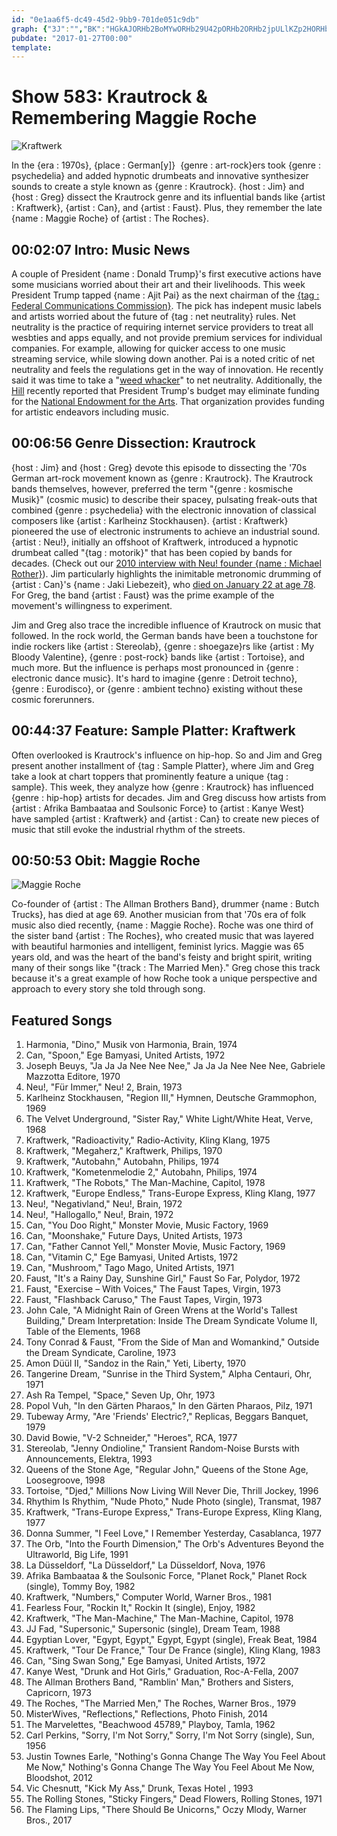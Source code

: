 ```yaml
---
id: "0e1aa6f5-dc49-45d2-9bb9-701de051c9db"
graph: {"3J":"","BK":"HGkAJORHb2BoMYwORHb29U42pORHb2ORHb2jpULlKZp2HORHb27RmUzORHb2ORHb2lGyYnORHb2k1tc16wE0MORHb2ORHb2t8i0qORHb2ZyykMKZp2HLOtdFKZp2Hd6U3x7RmUzmmQwdPP398zv4nKW32V7WehKDvRXBAzv4nK","22D":"","2CT":"TKNXXsKBFeGptcOM0JB4M0JB4sePXv"}
pubdate: "2017-01-27T00:00"
template: 
---
```






# Show 583: Krautrock & Remembering Maggie Roche

![Kraftwerk](https://static.soundopinions.org/images/2017/krautrock_web.gif)

In the {era : 1970s}, {place : German[y]}  {genre : art-rock}ers took {genre : psychedelia} and added hypnotic drumbeats and innovative synthesizer sounds to create a style known as {genre : Krautrock}. {host : Jim} and {host : Greg} dissect the Krautrock genre and its influential bands like {artist : Kraftwerk}, {artist : Can}, and {artist : Faust}. Plus, they remember the late {name : Maggie Roche} of {artist : The Roches}.



## 00:02:07 Intro: Music News

A couple of President {name : Donald Trump}'s first executive actions have some musicians worried about their art and their livelihoods. This week President Trump tapped {name : Ajit Pai} as the next chairman of the [{tag : Federal Communications Commission}](https://www.fcc.gov/document/statement-ajit-pai-being-designated-chairman-president-trump). The pick has indepent music labels and artists worried about the future of {tag : net neutrality} rules.  Net neutrality is the practice of requiring internet service providers to treat all wesbties and apps equally, and not provide premium services for individual companies. For example, allowing for quicker access to one music streaming service, while slowing down another. Pai is a noted critic of net neutrality and feels the regulations get in the way of innovation. He recently said it was time to take a "[weed whacker](http://www.chicagotribune.com/entertainment/music/kot/ct-net-neutrality-fcc-ajit-pai-ent-0126-20170124-column.html)" to net neutrality. Additionally, the [Hill](http://thehill.com/policy/finance/314991-trump-team-prepares-dramatic-cuts) recently reported that President Trump's budget may eliminate funding for the [National Endowment for the Arts](http://www.nea.org/). That organization provides funding for artistic endeavors including music.



## 00:06:56 Genre Dissection: Krautrock

{host : Jim} and {host : Greg} devote this episode to dissecting the '70s German art-rock movement known as {genre : Krautrock}. The Krautrock bands themselves, however, preferred the term "{genre : kosmische Musik}" (cosmic music) to describe their spacey, pulsating freak-outs that combined {genre : psychedelia} with the electronic innovation of classical composers like {artist : Karlheinz Stockhausen}. {artist : Kraftwerk} pioneered the use of electronic instruments to achieve an industrial sound. {artist : Neu!}, initially an offshoot of Kraftwerk, introduced a hypnotic drumbeat called "{tag : motorik}" that has been copied by bands for decades. (Check out our [2010 interview with Neu! founder {name : Michael Rother}](/show/253/)). Jim particularly highlights the inimitable metronomic drumming of {artist : Can}'s {name : Jaki Liebezeit}, who [died on January 22 at age 78](https://www.wbez.org/shows/jim-derogatis/mourning-the-passing-of-the-great-percussive-engine-of-krautrock/1413bcba-4ac8-4e2b-bfef-7e4909366f05). For Greg, the band {artist : Faust} was the prime example of the movement's willingness to experiment.

Jim and Greg also trace the incredible influence of Krautrock on music that followed. In the rock world, the German bands have been a touchstone for indie rockers like {artist : Stereolab}, {genre : shoegaze}rs like {artist : My Bloody Valentine}, {genre : post-rock} bands like {artist : Tortoise}, and much more. But the influence is perhaps most pronounced in {genre : electronic dance music}. It's hard to imagine {genre : Detroit techno}, {genre : Eurodisco}, or {genre : ambient techno} existing without these cosmic forerunners.



## 00:44:37 Feature: Sample Platter: Kraftwerk

Often overlooked is Krautrock's influence on hip-hop. So and Jim and Greg present another installment of {tag : Sample Platter}, where Jim and Greg take a look at chart toppers that prominently feature a unique {tag : sample}. This week, they analyze how {genre : Krautrock} has influenced {genre : hip-hop} artists for decades. Jim and Greg discuss how artists from {artist : Afrika Bambaataa and Soulsonic Force} to {artist : Kanye West} have sampled {artist : Kraftwerk} and {artist : Can} to create new pieces of music that still evoke the industrial rhythm of the streets.



## 00:50:53 Obit: Maggie Roche

![Maggie Roche](https://static.soundopinions.org/assets/583/2CT0.jpg)

Co-founder of {artist : The Allman Brothers Band}, drummer {name : Butch Trucks}, has died at age 69. Another musician from that '70s era of folk music also died recently, {name : Maggie Roche}. Roche was one third of the sister band {artist : The Roches}, who created music that was layered with beautiful harmonies and intelligent, feminist lyrics. Maggie was 65 years old, and was the heart of the band's feisty and bright spirit, writing many of their songs like "{track : The Married Men}." Greg chose this track because it's a great example of how Roche took a unique perspective and approach to every story she told through song.



## Featured Songs

1. Harmonia, "Dino," Musik von Harmonia, Brain, 1974
2. Can, "Spoon," Ege Bamyasi, United Artists, 1972
3. Joseph Beuys, "Ja Ja Ja Nee Nee Nee," Ja Ja Ja Nee Nee Nee, Gabriele Mazzotta Editore, 1970
4. Neu!, "Für Immer," Neu! 2, Brain, 1973
5. Karlheinz Stockhausen, "Region III," Hymnen, Deutsche Grammophon, 1969
6. The Velvet Underground, "Sister Ray," White Light/White Heat, Verve, 1968
7. Kraftwerk, "Radioactivity," Radio-Activity, Kling Klang, 1975
8. Kraftwerk, "Megaherz," Kraftwerk, Philips, 1970
9. Kraftwerk, "Autobahn," Autobahn, Philips, 1974
10. Kraftwerk, "Kometenmelodie 2," Autobahn, Philips, 1974
11. Kraftwerk, "The Robots," The Man-Machine, Capitol, 1978
12. Kraftwerk, "Europe Endless," Trans-Europe Express, Kling Klang, 1977
13. Neu!, "Negativland," Neu!, Brain, 1972
14. Neu!, "Hallogallo," Neu!, Brain, 1972
15. Can, "You Doo Right," Monster Movie, Music Factory, 1969
16. Can, "Moonshake," Future Days, United Artists, 1973
17. Can, "Father Cannot Yell," Monster Movie, Music Factory, 1969
18. Can, "Vitamin C," Ege Bamyasi, United Artists, 1972
19. Can, "Mushroom," Tago Mago, United Artists, 1971
20. Faust, "It's a Rainy Day, Sunshine Girl," Faust So Far, Polydor, 1972
21. Faust, "Exercise – With Voices," The Faust Tapes, Virgin, 1973
22. Faust, "Flashback Caruso," The Faust Tapes, Virgin, 1973
23. John Cale, "A Midnight Rain of Green Wrens at the World's Tallest Building," Dream Interpretation: Inside The Dream Syndicate Volume II, Table of the Elements, 1968
24. Tony Conrad & Faust, "From the Side of Man and Womankind," Outside the Dream Syndicate, Caroline, 1973
25. Amon Düül II, "Sandoz in the Rain," Yeti, Liberty, 1970
26. Tangerine Dream, "Sunrise in the Third System," Alpha Centauri, Ohr, 1971
27. Ash Ra Tempel, "Space," Seven Up, Ohr, 1973
28. Popol Vuh, "In den Gärten Pharaos," In den Gärten Pharaos, Pilz, 1971
29. Tubeway Army, "Are 'Friends' Electric?," Replicas, Beggars Banquet, 1979
30. David Bowie, "V-2 Schneider," "Heroes", RCA, 1977
31. Stereolab, "Jenny Ondioline," Transient Random-Noise Bursts with Announcements, Elektra, 1993
32. Queens of the Stone Age, "Regular John," Queens of the Stone Age, Loosegroove, 1998
33. Tortoise, "Djed," Millions Now Living Will Never Die, Thrill Jockey, 1996
34. Rhythim Is Rhythim, "Nude Photo," Nude Photo (single), Transmat, 1987
35. Kraftwerk, "Trans-Europe Express," Trans-Europe Express, Kling Klang, 1977
36. Donna Summer, "I Feel Love," I Remember Yesterday, Casablanca, 1977
37. The Orb, "Into the Fourth Dimension," The Orb's Adventures Beyond the Ultraworld, Big Life, 1991
38. La Düsseldorf, "La Düsseldorf," La Düsseldorf, Nova, 1976
39. Afrika Bambaataa & the Soulsonic Force, "Planet Rock," Planet Rock (single), Tommy Boy, 1982
40. Kraftwerk, "Numbers," Computer World, Warner Bros., 1981
41. Fearless Four, "Rockin It," Rockin It (single), Enjoy, 1982
42. Kraftwerk, "The Man-Machine," The Man-Machine, Capitol, 1978
43. JJ Fad, "Supersonic," Supersonic (single), Dream Team, 1988
44. Egyptian Lover, "Egypt, Egypt," Egypt, Egypt (single), Freak Beat, 1984
45. Kraftwerk, "Tour De France," Tour De France (single), Kling Klang, 1983
46. Can, "Sing Swan Song," Ege Bamyasi, United Artists, 1972
47. Kanye West, "Drunk and Hot Girls," Graduation, Roc-A-Fella, 2007
48. The Allman Brothers Band, "Ramblin' Man," Brothers and Sisters, Capricorn, 1973
49. The Roches, "The Married Men," The Roches, Warner Bros., 1979
50. MisterWives, "Reflections," Reflections, Photo Finish, 2014
51. The Marvelettes, "Beachwood 45789," Playboy, Tamla, 1962
52. Carl Perkins, "Sorry, I'm Not Sorry," Sorry, I'm Not Sorry (single), Sun, 1956
53. Justin Townes Earle, "Nothing's Gonna Change The Way You Feel About Me Now," Nothing's Gonna Change The Way You Feel About Me Now, Bloodshot, 2012
54. Vic Chesnutt, "Kick My Ass," Drunk, Texas Hotel , 1993
55. The Rolling Stones, "Sticky Fingers," Dead Flowers, Rolling Stones, 1971
56. The Flaming Lips, "There Should Be Unicorns," Oczy Mlody, Warner Bros., 2017